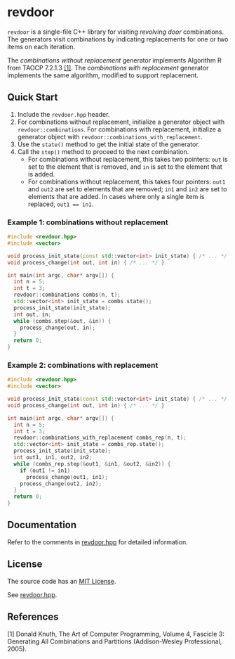 # revdoor

`revdoor` is a single-file C++ library for visiting *revolving door* combinations.
The generators visit combinations by indicating replacements for one or two items
on each iteration.

The *combinations without replacement* generator implements Algorithm R from TAOCP
7.2.1.3 [[1]](#references). The *combinations with replacement* generator implements
the same algorithm, modified to support replacement.

## Quick Start
 
1. Include the `revdoor.hpp` header.
2. For combinations without replacement, initialize a generator object with
   `revdoor::combinations`. For combinations with replacement, initialize a
   generator object with `revdoor::combinations_with_replacement`.
3. Use the `state()` method to get the initial state of the generator.
4. Call the `step()` method to proceed to the next combination.
   - For combinations without replacement, this takes two pointers: `out` is
     set to the element that is removed, and `in` is set to the element that
     is added.
   - For combinations without replacement, this takes four pointers: `out1`
     and `out2` are set to elements that are removed; `in1` and `in2` are set
     to elements that are added. In cases where only a single item is replaced,
     `out1 == in1`.

### Example 1: combinations without replacement

```c++
#include <revdoor.hpp>
#include <vector>

void process_init_state(const std::vector<int> init_state) { /* ... */ }
void process_change(int out, int in) { /* ... */ }

int main(int argc, char* argv[]) {
  int n = 5;
  int t = 3;
  revdoor::combinations combs(n, t);
  std::vector<int> init_state = combs.state();
  process_init_state(init_state);
  int out, in;
  while (combs.step(&out, &in)) {
    process_change(out, in);
  }
  return 0;
}
```

### Example 2: combinations with replacement

```c++
#include <revdoor.hpp>
#include <vector>

void process_init_state(const std::vector<int> init_state) { /* ... */ }
void process_change(int out, int in) { /* ... */ }

int main(int argc, char* argv[]) {
  int n = 5;
  int t = 3;
  revdoor::combinations_with_replacement combs_rep(n, t);
  std::vector<int> init_state = combs_rep.state();
  process_init_state(init_state);
  int out1, in1, out2, in2;
  while (combs_rep.step(&out1, &in1, &out2, &in2)) {
    if (out1 != in1)
      process_change(out1, in1);
    process_change(out2, in2);
  }
  return 0;
}
```

## Documentation

Refer to the comments in [revdoor.hpp](revdoor.hpp) for detailed information.

## License

The source code has an [MIT License](https://en.wikipedia.org/wiki/MIT_License).

See [revdoor.hpp](revdoor.hpp).

## References

[1] Donald Knuth, The Art of Computer Programming, Volume 4, Fascicle 3: Generating
All Combinations and Partitions (Addison-Wesley Professional, 2005).
